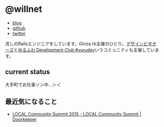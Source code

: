 # @willnet

- [blog](http://willnet.in/)
- [github](https://github.com/willnet)
- [twitter](https://twitter.com/netwillnet)

流しのRailsエンジニアをしています。Ginza.rb主催のひとり。[デザインビギナーズ](http://debeg.doorkeeper.jp/)と[ゆるふわ Development Club #yurudev](http://yurufuwa.club/)いうコミュニティも主催しています。

## current status

大手町でお仕事ソン中…＞＜

## 最近気になること

- [LOCAL Community Summit 2015 - LOCAL Community Summit | Doorkeeper](https://local-community-summit.doorkeeper.jp/events/22821)
